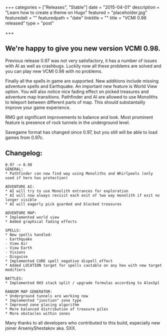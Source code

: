 +++
categories = ["Releases", "Stable"]
date = "2015-04-01"
description = "Learn how to create a theme on Hugo"
featured = "placeholder.jpg"
featuredalt = ""
featuredpath = "date"
linktitle = ""
title = "VCMI 0.98 released"
type = "post"

+++


## We're happy to give you new version VCMI 0.98.

Previous release 0.97 was not very satisfactory, it has a number of issues with AI as well as crashbugs. Luckily now all these problems are solved and you can play new VCMI 0.98 with no problems.

Finally all the spells in game are supported. New additions include missing adventure spells and Earthquake.
An important new feature is World View option. You will also notice nice fading effect on picked treasures and adventure map transitions.
Pathfinder and AI are allowed to use Monoliths to teleport between different parts of map. This should substantailly improve your game experience.

RMG got significant improvements to balance and look. Most prominent feature is presence of rock tunnels in the underground level.

Savegame format has changed since 0.97, but you still will be able to load games from 0.97c.

## Changelog:
```
0.97 -> 0.98
GENERAL:
* Pathfinder can now find way using Monoliths and Whirlpools (only used if hero has protection)

ADVENTURE AI:
* AI will try to use Monolith entrances for exploration
* AI will now always revisit each exit of two way monolith if exit no longer visible
* AI will eagerly pick guarded and blocked treasures

ADVENTURE MAP:
* Implemented world view
* Added graphical fading effects

SPELLS:
* New spells handled:
- Earthquake
- View Air
- View Earth
- Visions
- Disguise
* Implemented CURE spell negative dispell effect
* Added LOCATION target for spells castable on any hex with new target modifiers

BATTLES:
* Implemented OH3 stack split / upgrade formulas according to AlexSpl

RANDOM MAP GENERATOR:
* Underground tunnels are working now
* Implemented "junction" zone type
* Improved zone placing algorithm
* More balanced distribution of treasure piles
* More obstacles within zones
```

Many thanks to all developers who contributed to this build, especially new joiner ArseniyShestakov aka. SXX.
